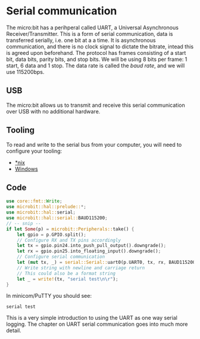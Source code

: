 # Serial communication

The micro:bit has a perihperal called UART,
a Universal Asynchronous Receiver/Transmitter.
This is a form of serial communication, data is transferred serially,
i.e. one bit at a a time.
It is asynchronous communication, and there is no clock signal to dictate the bitrate,
intead this is agreed upon beforehand.
The protocol has frames consisting of a start bit, data bits, parity bits, and stop bits.
We will be using 8 bits per frame: 1 start, 6 data and 1 stop.
The data rate is called the _baud rate_, and we will use 115200bps.

## USB

The micro:bit allows us to transmit and receive this serial communication over USB with no additional hardware.

## Tooling

To read and write to the serial bus from your computer, you will need to configure your tooling:

- [*nix](../hello-world/02.01.NIX.html)
- [Windows](../hello-world/02.02.WINDOWS.html)

## Code

``` rust
use core::fmt::Write;
use microbit::hal::prelude::*;
use microbit::hal::serial;
use microbit::hal::serial::BAUD115200;
// -- snip --
if let Some(p) = microbit::Peripherals::take() {
    let gpio = p.GPIO.split();
    // Configure RX and TX pins accordingly
    let tx = gpio.pin24.into_push_pull_output().downgrade();
    let rx = gpio.pin25.into_floating_input().downgrade();
    // Configure serial communication
    let (mut tx, _) = serial::Serial::uart0(p.UART0, tx, rx, BAUD115200).split();
    // Write string with newline and carriage return
    // This could also be a format string
    let _ = write!(tx, "serial test\n\r");
}
```

In minicom/PuTTY you should see:

```
serial test
```

This is a very simple introduction to using the UART as one way serial logging.
The chapter on UART serial communication goes into much more detail.
